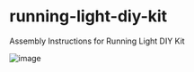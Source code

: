 # running-light-diy-kit
Assembly Instructions for Running Light DIY Kit 

![image](https://github.com/robotkitsza/running-light-diy-kit/assets/152715571/d95b183d-2863-4096-aabc-08c18f915f29)

